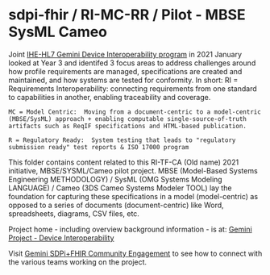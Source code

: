 # sdpi-fhir / RI-MC-RR / Pilot - MBSE SysML Cameo
Joint [IHE-HL7 Gemini Device Interoperability program](https://confluence.hl7.org/x/Xzf9Aw) in 2021 January looked at Year 3 and identifed 3 focus areas to address challenges around how profile requirements are managed, specifications are created and maintained, and how systems are tested for conformity.  In short:
	RI = Requirements Interoperability:  connecting requirements from one standard to capabilities in another, enabling traceability and coverage.
	
	MC = Model Centric:  Moving from a document-centric to a model-centric (MBSE/SysML) approach + enabling computable single-source-of-truth artifacts such as ReqIF specifications and HTML-based publication.
	
	R = Regulatory Ready:  System testing that leads to "regulatory submission ready" test reports & ISO 17000 program

This folder contains content related to this RI-TF-CA (Old name) 2021 initiative, MBSE/SYSML/Cameo pilot project.  MBSE (Model-Based Systems Engineering METHODOLOGY) / SysML (OMG Systems Modeling LANGUAGE) / Cameo (3DS Cameo Systems Modeler TOOL) lay the foundation for capturing these specifications in a model (model-centric) as opposed to a series of documents (document-centric) like Word, spreadsheets, diagrams, CSV files, etc.


Project home - including overview background information - is at: [Gemini Project - Device Interoperability](https://confluence.hl7.org/pages/viewpage.action?pageId=66926431) 

Visit [Gemini SDPi+FHIR Community Engagement](https://confluence.hl7.org/display/GP/Community+Engagement) to see how to connect with the various teams working on the project.
